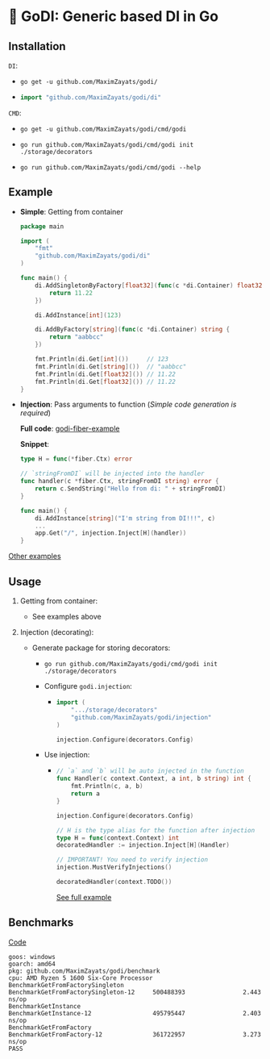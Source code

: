 # 🚀 GoDI: Generic based DI in Go

## Installation

`DI`:

* ```shell
  go get -u github.com/MaximZayats/godi/
  ```
* ```go
  import "github.com/MaximZayats/godi/di"
  ```

`CMD`:

* ```shell
  go get -u github.com/MaximZayats/godi/cmd/godi
  ```
* ```shell
  go run github.com/MaximZayats/godi/cmd/godi init ./storage/decorators
  ```
* ```shell
  go run github.com/MaximZayats/godi/cmd/godi --help
  ```

## Example

* **Simple**: Getting from container
    ```go
    package main
    
    import (
        "fmt"
        "github.com/MaximZayats/godi/di"
    )
    
    func main() {
        di.AddSingletonByFactory[float32](func(c *di.Container) float32 {
            return 11.22
        })
    
        di.AddInstance[int](123)
    
        di.AddByFactory[string](func(c *di.Container) string {
            return "aabbcc"
        })
    
        fmt.Println(di.Get[int]())     // 123
        fmt.Println(di.Get[string]())  // "aabbcc"
        fmt.Println(di.Get[float32]()) // 11.22
        fmt.Println(di.Get[float32]()) // 11.22
    }
    ```

* **Injection**: Pass arguments to function (*Simple code generation is required*)

  **Full code**: [godi-fiber-example](https://github.com/MaximZayats/godi-fiber-example)

  **Snippet**:
  ```go
  type H = func(*fiber.Ctx) error

  // `stringFromDI` will be injected into the handler
  func handler(c *fiber.Ctx, stringFromDI string) error {
      return c.SendString("Hello from di: " + stringFromDI)
  }
  
  func main() {
      di.AddInstance[string]("I'm string from DI!!!", c)
      ...
      app.Get("/", injection.Inject[H](handler))
  }
  ```

[Other examples](/examples)

## Usage

1. Getting from container:
   * See examples above

2. Injection (decorating):
   * Generate package for storing decorators:
     * ```shell
       go run github.com/MaximZayats/godi/cmd/godi init ./storage/decorators
       ```
     * Configure `godi.injection`:
       * ```go
         import (
             ".../storage/decorators"
             "github.com/MaximZayats/godi/injection"
         )
         
         injection.Configure(decorators.Config)
         ```
     * Use injection:
       * ```go
         // `a` and `b` will be auto injected in the function
         func Handler(c context.Context, a int, b string) int {
             fmt.Println(c, a, b)
             return a
         }
         
         injection.Configure(decorators.Config)
         
         // H is the type alias for the function after injection
         type H = func(context.Context) int
         decoratedHandler := injection.Inject[H](Handler)
         
         // IMPORTANT! You need to verify injection
         injection.MustVerifyInjections()
         
         decoratedHandler(context.TODO())
         ```
         [See full example](examples/pkg/inject.go)

## Benchmarks

[Code](/benchmark/local_container_test.go)

```text
goos: windows
goarch: amd64
pkg: github.com/MaximZayats/godi/benchmark
cpu: AMD Ryzen 5 1600 Six-Core Processor
BenchmarkGetFromFactorySingleton
BenchmarkGetFromFactorySingleton-12     500488393                2.443 ns/op
BenchmarkGetInstance
BenchmarkGetInstance-12                 495795447                2.403 ns/op
BenchmarkGetFromFactory
BenchmarkGetFromFactory-12              361722957                3.273 ns/op
PASS
```

